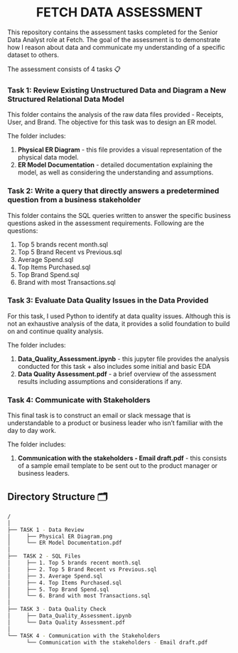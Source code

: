 # <h1 align="center">FETCH DATA ASSESSMENT</h1>
This repository contains the assessment tasks completed for the Senior Data Analyst role at Fetch. The goal of the assessment is to demonstrate how I reason about data and communicate my understanding of a specific dataset to others.

The assessment consists of 4 tasks 📋

### Task 1: Review Existing Unstructured Data and Diagram a New Structured Relational Data Model
This folder contains the analysis of the raw data files provided - Receipts, User, and Brand. The objective for this task was to design an ER model.

The folder includes:
1. **Physical ER Diagram** - this file provides a visual representation of the physical data model.
2. **ER Model Documentation** - detailed documentation explaining the model, as well as considering the understanding and assumptions.

### Task 2: Write a query that directly answers a predetermined question from a business stakeholder
This folder contains the SQL queries written to answer the specific business questions asked in the assessment requirements. Following are the questions:

1. Top 5 brands recent month.sql
2. Top 5 Brand Recent vs Previous.sql
3. Average Spend.sql
4. Top Items Purchased.sql
5. Top Brand Spend.sql
6. Brand with most Transactions.sql

### Task 3: Evaluate Data Quality Issues in the Data Provided
For this task, I used Python to identify at data quality issues. Although this is not an exhaustive analysis of the data, it provides a solid foundation to build on and continue quality analysis. 

The folder includes:
1. **Data_Quality_Assessment.ipynb** - this jupyter file provides the analysis conducted for this task + also includes some initial and basic EDA
2. **Data Quality Assessment.pdf** - a brief overview of the assessment results including assumptions and considerations if any.

### Task 4: Communicate with Stakeholders
This final task is to construct an email or slack message that is understandable to a product or business leader who isn’t familiar with the day to day work. 

The folder includes:
1. **Communication with the stakeholders - Email draft.pdf** - this consists of a sample email template to be sent out to the product manager or business leaders. 


## Directory Structure 🗂️
```bash
/
│
├── TASK 1 - Data Review
│     ├── Physical ER Diagram.png
│     └── ER Model Documentation.pdf
│
├──  TASK 2 - SQL Files
│     ├── 1. Top 5 brands recent month.sql
│     ├── 2. Top 5 Brand Recent vs Previous.sql
│     ├── 3. Average Spend.sql
│     ├── 4. Top Items Purchased.sql
│     ├── 5. Top Brand Spend.sql
│     └── 6. Brand with most Transactions.sql
│
├── TASK 3 - Data Quality Check
│     ├── Data_Quality_Assessment.ipynb
│     └── Data Quality Assessment.pdf
│
└── TASK 4 - Communication with the Stakeholders
      └── Communication with the stakeholders - Email draft.pdf

```
